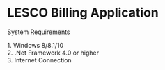 # LESCO Billing Application

<p>System Requirements<p>
1. Windows 8/8.1/10<br>
2. .Net Framework 4.0 or higher<br>
3. Internet Connection<br>
